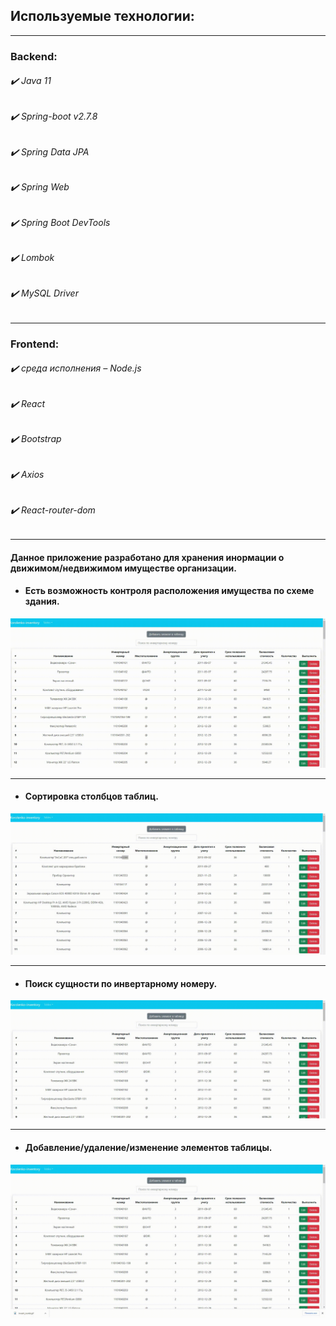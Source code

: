 ## **Используемые технологии:**
___
### **Backend:**
###### :heavy_check_mark: Java 11
 
###### :heavy_check_mark:  Spring-boot v2.7.8

###### :heavy_check_mark: Spring Data JPA

###### :heavy_check_mark: Spring Web

###### :heavy_check_mark: Spring Boot DevTools

###### :heavy_check_mark: Lombok

###### :heavy_check_mark: MySQL Driver
___
### **Frontend:**
###### :heavy_check_mark: среда исполнения – Node.js

###### :heavy_check_mark: React

###### :heavy_check_mark: Bootstrap

###### :heavy_check_mark: Axios

###### :heavy_check_mark: React-router-dom
___
#### Данное приложение разработано для хранения инормации о движимом/недвижимом имуществе организации. 
+ #### Есть возможность контроля расположения имущества по схеме здания.
![](https://github.com/TheMostVolodya/Korolenko_Inventory/blob/main/korol_res/schema.gif)

___
+ #### Сортировка столбцов таблиц.
![](https://github.com/TheMostVolodya/Korolenko_Inventory/blob/main/korol_res/sorted_table.gif)

___
+ #### Поиск сущности по инвертарному номеру.
![](https://github.com/TheMostVolodya/Korolenko_Inventory/blob/main/korol_res/invent_numb.gif)

___
+ #### Добавление/удаление/изменение элементов таблицы.
![](https://github.com/TheMostVolodya/Korolenko_Inventory/blob/main/korol_res/edit_del.gif)

